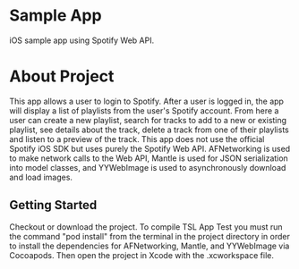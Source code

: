# Sample App
iOS sample app using Spotify Web API.

# About Project 

This app allows a user to login to Spotify. After a user is logged in, the app will display a list of playlists from the user's Spotify account. From here a user can create a new playlist, search for tracks to add to a new or existing playlist, see details about the track, delete a track from one of their playlists and listen to a preview of the track. This app does not use the official Spotify iOS SDK but uses purely the Spotify Web API. AFNetworking is used to make network calls to the Web API, Mantle is used for JSON serialization into model classes, and YYWebImage is used to asynchronously download and load images. 

## Getting Started

Checkout or download the project. To compile TSL App Test you must run the command "pod install" from the terminal in the project directory in order to install the dependencies for AFNetworking, Mantle, and YYWebImage via Cocoapods. Then open the project in Xcode with the .xcworkspace file.
